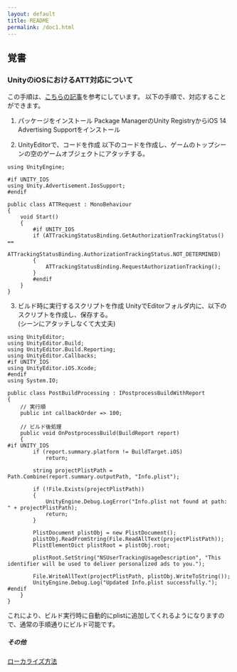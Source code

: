 ```yaml
---
layout: default
title: README
permalink: /doc1.html
---
```



## 覚書
### UnityのiOSにおけるATT対応について
この手順は、[こちらの記事](https://qiita.com/ichiromatano/items/fb7204c19d5b8cfcc36a)を参考にしています。
以下の手順で、対応することができます。
1. パッケージをインストール
Package ManagerのUnity RegistryからiOS 14 Advertising Supportをインストール

2. UnityEditorで、コードを作成
以下のコードを作成し、ゲームのトップシーンの空のゲームオブジェクトにアタッチする。  
```
using UnityEngine;

#if UNITY_IOS
using Unity.Advertisement.IosSupport;
#endif

public class ATTRequest : MonoBehaviour
{
    void Start()
    {
        #if UNITY_IOS
        if (ATTrackingStatusBinding.GetAuthorizationTrackingStatus() == 
            ATTrackingStatusBinding.AuthorizationTrackingStatus.NOT_DETERMINED)
        {
            ATTrackingStatusBinding.RequestAuthorizationTracking();
        }
        #endif
    }
}
```
3. ビルド時に実行するスクリプトを作成
UnityでEditorフォルダ内に、以下のスクリプトを作成し、保存する。  
(シーンにアタッチしなくて大丈夫)
```
using UnityEditor;
using UnityEditor.Build;
using UnityEditor.Build.Reporting;
using UnityEditor.Callbacks;
#if UNITY_IOS
using UnityEditor.iOS.Xcode;
#endif
using System.IO;

public class PostBuildProcessing : IPostprocessBuildWithReport
{
    // 実行順
    public int callbackOrder => 100;

    // ビルド後処理
    public void OnPostprocessBuild(BuildReport report)
    {
#if UNITY_IOS
        if (report.summary.platform != BuildTarget.iOS)
            return;

        string projectPlistPath = Path.Combine(report.summary.outputPath, "Info.plist");

        if (!File.Exists(projectPlistPath))
        {
            UnityEngine.Debug.LogError("Info.plist not found at path: " + projectPlistPath);
            return;
        }

        PlistDocument plistObj = new PlistDocument();
        plistObj.ReadFromString(File.ReadAllText(projectPlistPath));
        PlistElementDict plistRoot = plistObj.root;

        plistRoot.SetString("NSUserTrackingUsageDescription", "This identifier will be used to deliver personalized ads to you.");

        File.WriteAllText(projectPlistPath, plistObj.WriteToString());
        UnityEngine.Debug.Log("Updated Info.plist successfully.");
#endif
    }
}
```
これにより、ビルド実行時に自動的にplistに追加してくれるようになりますので、通常の手順通りにビルド可能です。

##### その他
[ローカライズ方法](https://kan-kikuchi.hatenablog.com/entry/Localization_AppName_Tracking?utm_source=feed)